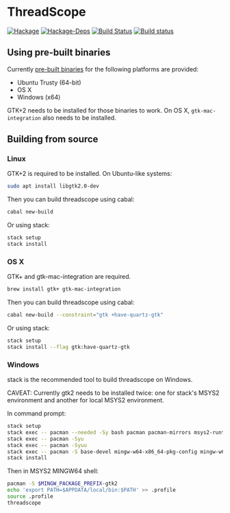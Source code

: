 # ThreadScope
[![Hackage](https://img.shields.io/hackage/v/threadscope.svg)](https://hackage.haskell.org/package/threadscope)
[![Hackage-Deps](https://img.shields.io/hackage-deps/v/threadscope.svg)](http://packdeps.haskellers.com/feed?needle=threadscope)
[![Build Status](https://travis-ci.org/haskell/ThreadScope.svg?branch=master)](https://travis-ci.org/haskell/ThreadScope)
[![Build status](https://ci.appveyor.com/api/projects/status/tiwkb7k6p38dde03/branch/master?svg=true)](https://ci.appveyor.com/project/maoe/threadscope-44t6e/branch/master)

## Using pre-built binaries

Currently [pre-built binaries](https://github.com/haskell/ThreadScope/releases) for the following platforms are provided:

* Ubuntu Trusty (64-bit)
* OS X
* Windows (x64)

GTK+2 needs to be installed for those binaries to work. On OS X, `gtk-mac-integration` also needs to be installed.

## Building from source

### Linux

GTK+2 is required to be installed. On Ubuntu-like systems:

```sh
sudo apt install libgtk2.0-dev
```

Then you can build threadscope using cabal:
```sh
cabal new-build
```

Or using stack:
```sh
stack setup
stack install
```

### OS X

GTK+ and gtk-mac-integration are required.

```sh
brew install gtk+ gtk-mac-integration
```

Then you can build threadscope using cabal:
```sh
cabal new-build --constraint="gtk +have-quartz-gtk"
```

Or using stack:
```sh
stack setup
stack install --flag gtk:have-quartz-gtk
```

### Windows

stack is the recommended tool to build threadscope on Windows.

CAVEAT: Currently gtk2 needs to be installed twice: one for stack's MSYS2 environment and another for local MSYS2 environment.

In command prompt:
```sh
stack setup
stack exec -- pacman --needed -Sy bash pacman pacman-mirrors msys2-runtime msys2-runtime-devel
stack exec -- pacman -Syu
stack exec -- pacman -Syuu
stack exec -- pacman -S base-devel mingw-w64-x86_64-pkg-config mingw-w64-x86_64-toolchain mingw-w64-x86_64-gtk2
stack install
```

Then in MSYS2 MINGW64 shell:
```sh
pacman -S $MINGW_PACKAGE_PREFIX-gtk2
echo 'export PATH=$APPDATA/local/bin:$PATH' >> .profile
source .profile
threadscope
```
